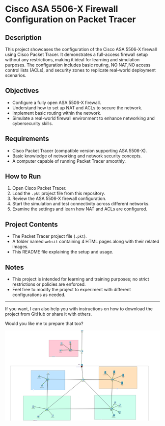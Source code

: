 # Cisco ASA 5506-X Firewall Configuration on Packet Tracer

## Description
This project showcases the configuration of the Cisco ASA 5506-X firewall using Cisco Packet Tracer. It demonstrates a full-access firewall setup without any restrictions, making it ideal for learning and simulation purposes. The configuration includes basic routing, NO NAT,NO access control lists (ACLs), and security zones to replicate real-world deployment scenarios.

## Objectives
- Configure a fully open ASA 5506-X firewall.
- Understand how to set up NAT and ACLs to secure the network.
- Implement basic routing within the network.
- Simulate a real-world firewall environment to enhance networking and cybersecurity skills.

## Requirements
- Cisco Packet Tracer (compatible version supporting ASA 5506-X).
- Basic knowledge of networking and network security concepts.
- A computer capable of running Packet Tracer smoothly.

## How to Run
1. Open Cisco Packet Tracer.
2. Load the `.pkt` project file from this repository.
3. Review the ASA 5506-X firewall configuration.
4. Start the simulation and test connectivity across different networks.
5. Examine the settings and learn how NAT and ACLs are configured.

## Project Contents
- The Packet Tracer project file (`.pkt`).
- A folder named `websit` containing 4 HTML pages along with their related images.
- This README file explaining the setup and usage.

## Notes
- This project is intended for learning and training purposes; no strict restrictions or policies are enforced.
- Feel free to modify the project to experiment with different configurations as needed.

---

If you want, I can also help you with instructions on how to download the project from GitHub or share it with others.

Would you like me to prepare that too?





![Network Methodology](websit/pic/network-methodology.png)
